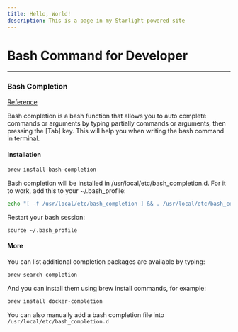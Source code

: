 ```yaml
---
title: Hello, World!
description: This is a page in my Starlight-powered site
---
```


# Bash Command for Developer

-----

### Bash Completion

[Reference](https://sourabhbajaj.com/mac-setup/BashCompletion/)

Bash completion is a bash function that allows you to auto complete commands or arguments by typing partially commands or arguments, then pressing the [Tab] key. This will help you when writing the bash command in terminal.

#### Installation

```bash
brew install bash-completion
```

Bash completion will be installed in /usr/local/etc/bash_completion.d.
For it to work, add this to your ~/.bash_profile:

```bash
echo "[ -f /usr/local/etc/bash_completion ] && . /usr/local/etc/bash_completion" >> ~/.bash_profile
```

Restart your bash session:

```
source ~/.bash_profile
```

#### More

You can list additional completion packages are available by typing:

```bash
brew search completion
```

And you can install them using brew install commands, for example:

```bash
brew install docker-completion
```

You can also manually add a bash completion file into ```/usr/local/etc/bash_completion.d```
